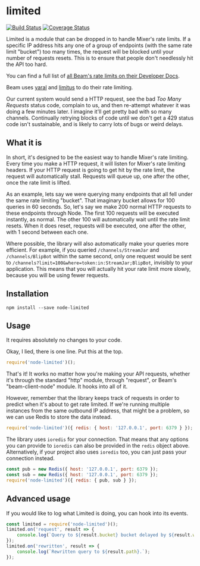 # limited

[![Build Status](https://travis-ci.org/StreamJar/Limited.svg?branch=master)](https://travis-ci.org/StreamJar/Limited) [![Coverage Status](https://coveralls.io/repos/github/StreamJar/Limited/badge.svg?branch=master)](https://coveralls.io/github/StreamJar/Limited?branch=master)

Limited is a module that can be dropped in to handle Mixer's rate limits. If a specific IP address hits any one of a group of endpoints (with the same rate limit "bucket") too many times, the request will be blocked until your number of requests resets. This is to ensure that people don't needlessly hit the API too hard.

You can find a full list of [all Beam's rate limits on their Developer Docs](https://dev.mixer.com/rest.html).

Beam uses [yaral](https://github.com/mixer/yaral) and [limitus](https://github.com/mixer/limitus) to do their rate limiting.

Our current system would send a HTTP request, see the bad *Too Many Requests* status code, complain to us, and then re-attempt whatever it was doing a few minutes later. I imagine it'll get pretty bad with so many channels. Continually retrying blocks of code until we don't get a 429 status code isn't sustainable, and is likely to carry lots of bugs or weird delays.

## What it is

In short, it's designed to be the easiest way to handle Mixer's rate limiting. Every time you make a HTTP request, it will listen for Mixer's rate limiting headers. If your HTTP request is going to get hit by the rate limit, the request will automatically stall. Requests will queue up, one after the other, once the rate limit is lifted.

As an example, lets say we were querying many endpoints that all fell under the same rate limiting "bucket". That imaginary bucket allows for 100 queries in 60 seconds. So, let's say we make 200 normal HTTP requests to these endpoints through Node. The first 100 requests will be executed instantly, as normal. The other 100 will automatically wait until the rate limit resets. When it does reset, requests will be executed, one after the other, with 1 second between each one.

Where possible, the library will also automatically make your queries more efficient. For example, if you queried `/channels/StreamJar` and `/channels/BlipBot` within the same second, only one request would be sent to `/channels?limit=100&where=token:in:StreamJar;BlipBot`, invisibly to your application. This means that you will actually hit your rate limit more slowly, because you will be using fewer requests.

## Installation

```
npm install --save node-limited
```

## Usage

It requires absolutely no changes to your code.

Okay, I lied, there is one line. Put this at the top.
```js
require('node-limited')();
```

That's it! It works no matter how you're making your API requests, whether it's through the standard "http" module, through "request", or Beam's "beam-client-node" module. It hooks into all of it.

However, remember that the library keeps track of requests in order to predict when it's about to get rate limited. If we're running multiple instances from the same outbound IP address, that might be a problem, so we can use Redis to store the data instead.

```js
require('node-limited')({ redis: { host: '127.0.0.1', port: 6379 } });
```

The library uses `ioredis` for your connection. That means that any options you can provide to `ioredis` can also be provided in the `redis` object above. Alternatively, if your project also uses `ioredis` too, you can just pass your connection instead.

```js
const pub = new Redis({ host: '127.0.0.1', port: 6379 });
const sub = new Redis({ host: '127.0.0.1', port: 6379 });
require('node-limited')({ redis: { pub, sub } });
```

## Advanced usage

If you would like to log what Limited is doing, you can hook into its events.

```js
const limited = require('node-limited')();
limited.on('request', result => {
	console.log(`Query to ${result.bucket} bucket delayed by ${result.wait}ms.`);
});
limited.on('rewritten', result => {
	console.log(`Rewritten query to ${result.path}.`);
});
```
